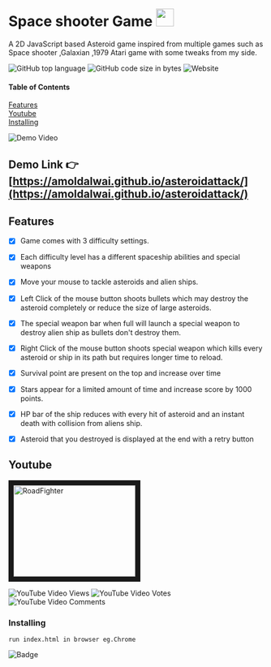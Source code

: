 



# Space shooter Game    <img src="https://emojis.slackmojis.com/emojis/images/1598464721/10276/space.png?1598464721"  width="35" height="35" />

A 2D JavaScript based Asteroid game inspired from multiple games such as Space shooter ,Galaxian ,1979 Atari game with some tweaks from my side.


![GitHub top language](https://img.shields.io/github/languages/top/amoldalwai/asteroidattack?style=plastic)
![GitHub code size in bytes](https://img.shields.io/github/languages/code-size/amoldalwai/asteroidattack?style=plastic)
![Website](https://img.shields.io/website?style=plastic&url=https%3A%2F%2Famoldalwai.github.io%2Fasteroidattack%2F)

#### Table of Contents  
[Features](#Features)  
[Youtube](#Youtube)\
[Installing](#Installing)


![Demo Video](https://j.gifs.com/JyBv2D.gif)

## Demo Link :point_right: [https://amoldalwai.github.io/asteroidattack/](https://amoldalwai.github.io/asteroidattack/)




## Features 

- [x] Game comes with 3 difficulty settings.<br>
- [x] Each difficulty level has a different spaceship abilities and special weapons<br>
- [x] Move your mouse to tackle asteroids and alien ships.<br>
- [x] Left Click of the mouse button shoots bullets which may destroy the asteroid completely or reduce the size of large asteroids.<br>
- [x] The special weapon bar when full will launch a special weapon to destroy alien ship as bullets don't destroy them.<br>
- [x] Right Click of the mouse button shoots special weapon which kills every asteroid or ship in its path but requires longer time to reload.<br>
- [x] Survival point are present on the top and increase over time <br>
- [x] Stars appear for a limited amount of time and increase score by 1000 points.<br>
- [x] HP bar of the ship reduces with every hit of asteroid and an instant death with collision from aliens ship.<br>
- [x] Asteroid that you destroyed  is displayed at the end with a retry button<br>





## Youtube

<a href="http://www.youtube.com/watch?feature=player_embedded&v=xbLiOk_L_eM
" target="_blank"><img src="http://img.youtube.com/vi/xbLiOk_L_eM/0.jpg" 
alt="RoadFighter " width="240" height="180" border="10" /></a>

![YouTube Video Views](https://img.shields.io/youtube/views/xbLiOk_L_eM?style=plastic)
![YouTube Video Votes](https://img.shields.io/youtube/likes/xbLiOk_L_eM?style=social&withDislikes)
![YouTube Video Comments](https://img.shields.io/youtube/comments/xbLiOk_L_eM?style=social)


### Installing

```
run index.html in browser eg.Chrome
```


![Badge](https://img.shields.io/badge/Made%20by-Amol%20Dalwai-red?style=for-the-badge)

